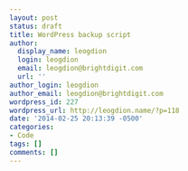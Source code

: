 ```yaml
---
layout: post
status: draft
title: WordPress backup script
author:
  display_name: leogdion
  login: leogdion
  email: leogdion@brightdigit.com
  url: ''
author_login: leogdion
author_email: leogdion@brightdigit.com
wordpress_id: 227
wordpress_url: http://leogdion.name/?p=118
date: '2014-02-25 20:13:39 -0500'
categories:
- Code
tags: []
comments: []
---
```


